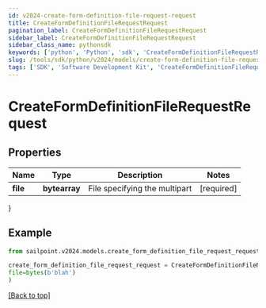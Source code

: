 ```yaml
---
id: v2024-create-form-definition-file-request-request
title: CreateFormDefinitionFileRequestRequest
pagination_label: CreateFormDefinitionFileRequestRequest
sidebar_label: CreateFormDefinitionFileRequestRequest
sidebar_class_name: pythonsdk
keywords: ['python', 'Python', 'sdk', 'CreateFormDefinitionFileRequestRequest', 'V2024CreateFormDefinitionFileRequestRequest'] 
slug: /tools/sdk/python/v2024/models/create-form-definition-file-request-request
tags: ['SDK', 'Software Development Kit', 'CreateFormDefinitionFileRequestRequest', 'V2024CreateFormDefinitionFileRequestRequest']
---
```


# CreateFormDefinitionFileRequestRequest


## Properties

Name | Type | Description | Notes
------------ | ------------- | ------------- | -------------
**file** | **bytearray** | File specifying the multipart | [required]
}

## Example

```python
from sailpoint.v2024.models.create_form_definition_file_request_request import CreateFormDefinitionFileRequestRequest

create_form_definition_file_request_request = CreateFormDefinitionFileRequestRequest(
file=bytes(b'blah')
)

```
[[Back to top]](#) 

